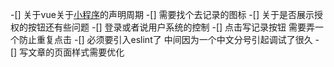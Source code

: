 -[] 关于vue关于[小程序](https://developers.weixin.qq.com/miniprogram/dev/framework/app-service/page.html#pageprototypesetdataobject-data-function-callback)的声明周期
-[] 需要找个去记录的图标
-[] 关于是否展示授权的按钮还有些问题
-[] 登录或者说用户系统的控制
-[] 点击写记录按钮 需要弄一个防止重复点击
-[] 必须要引入eslint了 中间因为一个中文分号引起调试了很久
-[] 写文章的页面样式需要优化